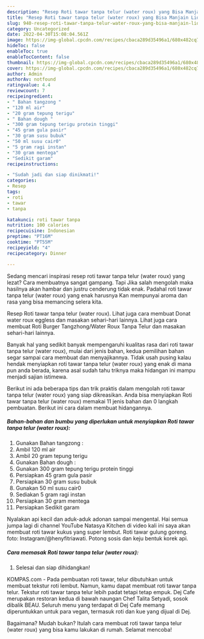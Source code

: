 ```yaml
---
description: "Resep Roti tawar tanpa telur (water roux) yang Bisa Manjain Lidah, Buat Buka Puasa Bikin Ngiler"
title: "Resep Roti tawar tanpa telur (water roux) yang Bisa Manjain Lidah, Buat Buka Puasa Bikin Ngiler"
slug: 940-resep-roti-tawar-tanpa-telur-water-roux-yang-bisa-manjain-lidah-buat-buka-puasa-bikin-ngiler
category: Uncategorized
date: 2022-04-30T15:08:04.561Z
image: https://img-global.cpcdn.com/recipes/cbaca289d35496a1/680x482cq70/roti-tawar-tanpa-telur-water-roux-foto-resep-utama.jpg
hideToc: false
enableToc: true
enableTocContent: false
thumbnail: https://img-global.cpcdn.com/recipes/cbaca289d35496a1/680x482cq70/roti-tawar-tanpa-telur-water-roux-foto-resep-utama.jpg
cover: https://img-global.cpcdn.com/recipes/cbaca289d35496a1/680x482cq70/roti-tawar-tanpa-telur-water-roux-foto-resep-utama.jpg
author: Admin
authorAv: notfound
ratingvalue: 4.4
reviewcount: 7
recipeingredient:
- " Bahan tangzong "
- "120 ml air"
- "20 gram tepung terigu"
- " Bahan dough "
- "300 gram tepung terigu protein tinggi"
- "45 gram gula pasir"
- "30 gram susu bubuk"
- "50 ml susu cair0"
- "5 gram ragi instan"
- "30 gram mentega"
- "Sedikit garam"
recipeinstructions:

- "Sudah jadi dan siap dinikmati!"
categories:
- Resep
tags:
- roti
- tawar
- tanpa

katakunci: roti tawar tanpa 
nutrition: 100 calories
recipecuisine: Indonesian
preptime: "PT16M"
cooktime: "PT55M"
recipeyield: "4"
recipecategory: Dinner

---
```



Sedang mencari inspirasi resep roti tawar tanpa telur (water roux) yang lezat? Cara membuatnya sangat gampang. Tapi Jika salah mengolah maka hasilnya akan hambar dan justru cenderung tidak enak. Padahal roti tawar tanpa telur (water roux) yang enak harusnya Kan mempunyai aroma dan rasa yang bisa memancing selera kita.


Resep Roti tawar tanpa telur (water roux). Lihat juga cara membuat Donat water roux eggless dan masakan sehari-hari lainnya. Lihat juga cara membuat Roti Burger Tangzhong/Water Roux Tanpa Telur dan masakan sehari-hari lainnya.

Banyak hal yang sedikit banyak mempengaruhi kualitas rasa dari roti tawar tanpa telur (water roux), mulai dari jenis bahan, kedua pemilihan bahan segar sampai cara membuat dan menyajikannya. Tidak usah pusing kalau hendak menyiapkan roti tawar tanpa telur (water roux) yang enak di mana pun anda berada, karena asal sudah tahu triknya maka hidangan ini mampu menjadi sajian istimewa.


Berikut ini ada beberapa tips dan trik praktis dalam mengolah roti tawar tanpa telur (water roux) yang siap dikreasikan. Anda bisa menyiapkan Roti tawar tanpa telur (water roux) memakai 11 jenis bahan dan 0 langkah pembuatan. Berikut ini cara dalam membuat hidangannya.

<!--inarticleads1-->

##### Bahan-bahan dan bumbu yang diperlukan untuk menyiapkan Roti tawar tanpa telur (water roux):

1. Gunakan  Bahan tangzong :
1. Ambil 120 ml air
1. Ambil 20 gram tepung terigu
1. Gunakan  Bahan dough :
1. Gunakan 300 gram tepung terigu protein tinggi
1. Persiapkan 45 gram gula pasir
1. Persiapkan 30 gram susu bubuk
1. Gunakan 50 ml susu cair0
1. Sediakan 5 gram ragi instan
1. Persiapkan 30 gram mentega
1. Persiapkan Sedikit garam


Nyalakan api kecil dan aduk-aduk adonan sampai mengental. Hai semua jumpa lagi di channel YouTube Natasya Kitchen di video kali ini saya akan membuat roti tawar kukus yang super lembut. Roti tawar gulung goreng. foto: Instagram/@henyfitriawati. Potong sosis dan keju bentuk korek api. 

<!--inarticleads2-->

##### Cara memasak Roti tawar tanpa telur (water roux):


1. Selesai dan siap dihidangkan!

KOMPAS.com - Pada pembuatan roti tawar, telur dibutuhkan untuk membuat tekstur roti lembut. Namun, kamu dapat membuat roti tawar tanpa telur. Tekstur roti tawar tanpa telur lebih padat tetapi tetap empuk. Dej Cafe merupakan restoran kedua di bawah naungan Chef Talita Setyadi, sosok dibalik BEAU. Seluruh menu yang terdapat di Dej Cafe memang diperuntukkan untuk para vegan, termasuk roti dan kue yang dijual di Dej. 

Bagaimana? Mudah bukan? Itulah cara membuat roti tawar tanpa telur (water roux) yang bisa kamu lakukan di rumah. Selamat mencoba!
